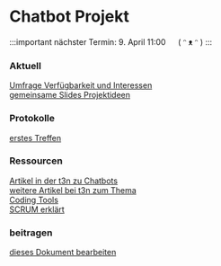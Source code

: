 <!-- hey hallo willkommen hoffe es gefällt :3 -->

# Chatbot Projekt

:::important
nächster Termin: 9. April 11:00 &emsp; ( ᵔ ᴥ ᵔ )
:::

### Aktuell

[Umfrage Verfügbarkeit und Interessen](https://docs.google.com/forms/d/e/1FAIpQLSdAJpVUdNgwOOEEEtxxeTn_oIskPllzoQBWEyAeUrNdsjNr0Q/viewform)  
[gemeinsame Slides Projektideen](https://docs.google.com/presentation/d/1F-DnE60t4DKYsVfUlbj-qFYxO9kGs5ulwJR76xYvP-U/edit#slide=id.g729f089726_0_268)  

### Protokolle
[erstes Treffen](Protokoll/Treffen_1)  

### Ressourcen

[Artikel in der t3n zu Chatbots](https://drive.google.com/file/d/1x8BuAEbj8uXh2bs88FiGuoiBvpE5S_mf/view)  
[weitere Artikel bei t3n zum Thema](https://t3n.de/tag/chatbot/)  
[Coding Tools](Ressourcen/Code)  
[SCRUM erklärt](Ressourcen/SCRUM)  

### beitragen

[dieses Dokument bearbeiten](howto)  


